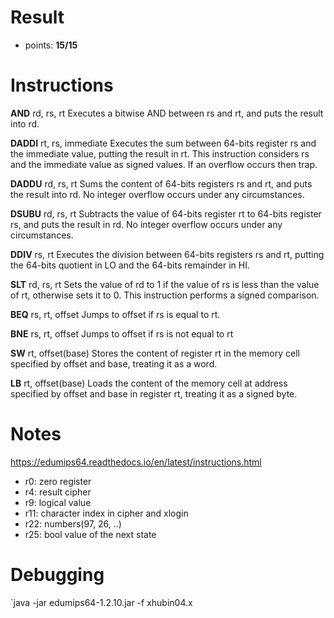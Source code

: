 # Result
- points: **15/15**

# Instructions
**AND** rd, rs, rt
Executes a bitwise AND between rs and rt, and puts the result into rd.

**DADDI** rt, rs, immediate
Executes the sum between 64-bits register rs and the immediate value, putting the result in rt. This instruction considers rs and the immediate value as signed values. If an overflow occurs then trap.

**DADDU** rd, rs, rt
Sums the content of 64-bits registers rs and rt, and puts the result into rd. No integer overflow occurs under any circumstances.

**DSUBU** rd, rs, rt
Subtracts the value of 64-bits register rt to 64-bits register rs, and puts the result in rd. No integer overflow occurs under any circumstances.

**DDIV** rs, rt
Executes the division between 64-bits registers rs and rt, putting the 64-bits quotient in LO and the 64-bits remainder in HI.

**SLT** rd, rs, rt
Sets the value of rd to 1 if the value of rs is less than the value of rt, otherwise sets it to 0. This instruction performs a signed comparison.

**BEQ** rs, rt, offset
Jumps to offset if rs is equal to rt.

**BNE** rs, rt, offset
Jumps to offset if rs is not equal to rt

**SW** rt, offset(base)
Stores the content of register rt in the memory cell specified by offset and base, treating it as a word.

**LB** rt, offset(base)
Loads the content of the memory cell at address specified by offset and base in register rt, treating it as a signed byte.

# Notes
https://edumips64.readthedocs.io/en/latest/instructions.html

- r0:		zero register
- r4:		result cipher
- r9:		logical value
- r11:	character index in cipher and xlogin
- r22:	numbers(97, 26, ..)
- r25:	bool value of the next state

# Debugging
`java -jar edumips64-1.2.10.jar -f xhubin04.x 
